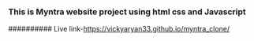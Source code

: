 ### This is Myntra website project using html css and Javascript
########## Live link-https://vickyaryan33.github.io/myntra_clone/
